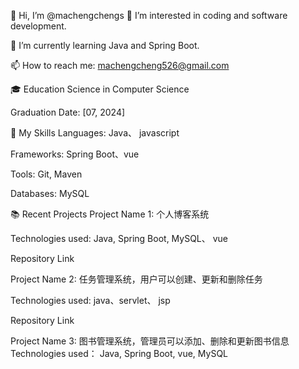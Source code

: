 👋 Hi, I’m @machengchengs
👀 I’m interested in coding and software development.

🌱 I’m currently learning Java and Spring Boot.

📫 How to reach me: machengcheng526@gmail.com

🎓 Education
Science in Computer Science

Graduation Date: [07, 2024]

🚀 My Skills
Languages: Java、 javascript

Frameworks: Spring Boot、vue

Tools: Git, Maven

Databases: MySQL

📚 Recent Projects
Project Name 1:   个人博客系统

Technologies used: Java, Spring Boot, MySQL、 vue

Repository Link

Project Name 2: 任务管理系统，用户可以创建、更新和删除任务

Technologies used: java、servlet、 jsp

Repository Link

Project Name 3: 图书管理系统，管理员可以添加、删除和更新图书信息
Technologies used： Java, Spring Boot, vue, MySQL
